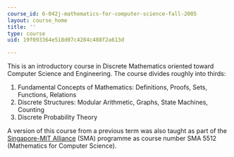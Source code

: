 ```yaml
---
course_id: 6-042j-mathematics-for-computer-science-fall-2005
layout: course_home
title: ''
type: course
uid: 19f093364e518d07c4284c488f2a613d

---
```

This is an introductory course in Discrete Mathematics oriented toward Computer Science and Engineering. The course divides roughly into thirds:

1.  Fundamental Concepts of Mathematics: Definitions, Proofs, Sets, Functions, Relations
2.  Discrete Structures: Modular Arithmetic, Graphs, State Machines, Counting
3.  Discrete Probability Theory

A version of this course from a previous term was also taught as part of the [Singapore-MIT Alliance](http://web.mit.edu/sma/) (SMA) programme as course number SMA 5512 (Mathematics for Computer Science).
